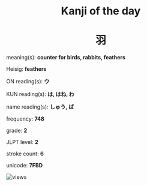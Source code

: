 <h1 align="center">Kanji of the day</h1>
<h1 align="center">羽</h1>
<p align="left">meaning(s): <b>counter for birds, rabbits, feathers</b></p>
<p align="left">Heisig: <b>feathers</b></p>
<p align="left">ON reading(s): <b>ウ</b></p>
<p align="left">KUN reading(s): <b>は, はね, わ</b></p>
<p align="left">name reading(s): <b>しゅう, ば</b></p>
<p align="left">frequency: <b>748</b></p>
<p align="left">grade: <b>2</b></p>
<p align="left">JLPT level: <b>2</b></p>
<p align="left">stroke count: <b>6</b></p>
<p align="left">unicode: <b>7FBD</b></p>
<p align="left"><img src="https://komarev.com/ghpvc/?username=tristanwagner-kanjioftheday&label=Views&color=0e75b6&style=flat" alt="views"/></p>
